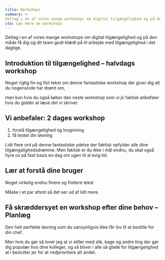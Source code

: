 ```yaml
---
title: Workshops
summary: >-
Deltag i en af vores mange workshops om digital tilgængelighed og på den måde få dig og dit team godt klædt på til arbejde med tilgængelighed i det daglige. 
cta: Læs mere om workshops
---
```

Deltag i en af vores mange workshops om digital tilgængelighed og på den måde få dig og dit team godt klædt på til arbejde med tilgængelighed i det daglige. 

## Introduktion til tilgængelighed – halvdags workshop 
Noget rigtig fin og flot tekst om denne fantastiske workshop der giver dig alt du nogensinde har drømt om, 

men kun hvis du også køber den neste workshop som vi jo faktisk anbefaler hvis du gidder at læse det vi skriver.

## Vi anbefaler: 2 dages workshop
1) forstå tilgængelighed og lovgivning 
2) få testet din løsning 

Lidt flere ord på denne fantastiske ydelse der faktisk opfylder alle dine tilgængelighedsdrømme. Men faktisk er du ikke i mål endnu, du skal også hyre os på fast basis en dag om ugen til al evig tid.

## Lær at forstå dine bruger 
Noget virkelig endnu finere og flottere tekst

Måske i et par afsnit så det ser ud af lidt mere.

## Få skræddersyet en workshop efter dine behov – Planlæg 
Den helt perfekte løsning som du sansynligvis ikke får lov til at bestille for din chef.

Men hvis du gør så lover jeg at vi stiller med slik, kage og andre ting der gør dig populær hos dine  kolleger, og så bliver i alle så glade for tilgængelighed at i beslutter jer for at nedprioritere alt andet.